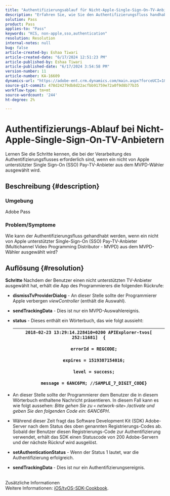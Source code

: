 ```yaml
---
title: "Authentifizierungsablauf für Nicht-Apple-Single-Sign-On-TV-Anbieter"
description: "Erfahren Sie, wie Sie den Authentifizierungsfluss handhaben, wenn ein Nicht-Apple-Single-Sign-On (SSO) aus der MVPD-Auswahl ausgewählt wird."
solution: Pass
product: Pass
applies-to: "Pass"
keywords: "KCS, non-apple,sso,authentication"
resolution: Resolution
internal-notes: null
bug: false
article-created-by: Eshaa Tiwari
article-created-date: "6/17/2024 12:51:23 PM"
article-published-by: Eshaa Tiwari
article-published-date: "6/17/2024 3:54:58 PM"
version-number: 11
article-number: KA-16609
dynamics-url: "https://adobe-ent.crm.dynamics.com/main.aspx?forceUCI=1&pagetype=entityrecord&etn=knowledgearticle&id=94649c49-a82c-ef11-840a-6045bd029b18"
source-git-commit: 478d24279db8d22acfbb91759e72a0f9d8b77b35
workflow-type: tm+mt
source-wordcount: '244'
ht-degree: 2%

---
```


# Authentifizierungs-Ablauf bei Nicht-Apple-Single-Sign-On-TV-Anbietern


Lernen Sie die Schritte kennen, die bei der Verarbeitung des Authentifizierungsflusses erforderlich sind, wenn ein nicht von Apple unterstützter Single Sign-On (SSO) Pay-TV-Anbieter aus dem MVPD-Wähler ausgewählt wird.

## Beschreibung {#description}


### <b>Umgebung</b>

Adobe Pass

### <b>Problem/Symptome</b>

Wie kann der Authentifizierungsfluss gehandhabt werden, wenn ein nicht von Apple unterstützter Single-Sign-On (SSO) Pay-TV-Anbieter (Multichannel Video Programming Distributor - MVPD) aus dem MVPD-Wähler ausgewählt wird?


## Auflösung {#resolution}

<b>Schritte</b>
Nachdem der Benutzer einen nicht unterstützten TV-Anbieter ausgewählt hat, erhält die App des Programmierers die folgenden Rückrufe:

- <b>dismissTvProviderDialog</b> - An dieser Stelle sollte der Programmierer Apple verbergen *viewController* (enthält die Auswahl).
- <b>sendTrackingData</b> - Dies ist nur ein MVPD-Auswahlereignis.
- <b>status</b> - Dieses enthält ein Wörterbuch, das wie folgt aussieht:

  | `2018-02-23 13:29:14.228410+0200 APIExplorer-tvos[ 252:11681]  {`<br><br>`    errorId = REGCODE;`<br><br>`    expires = 1519387154016;`<br><br>`    level = success;`<br><br>`    message = 6ANC6PH; //SAMPLE_7_DIGIT_CODE}` |
  | --- |


- An dieser Stelle sollte der Programmierer dem Benutzer die in diesem Wörterbuch enthaltene Nachricht präsentieren. In diesem Fall kann es wie folgt aussehen: *Bitte gehen Sie zu `<` network-site`>` /activate und geben Sie den folgenden Code ein: 6ANC6PH*.
- Während dieser Zeit fragt das Software Development Kit (SDK) Adobe-Server nach dem Status des oben genannten Registrierungs-Codes ab. Sobald der Benutzer diesen Registrierungs-Code zur Authentifizierung verwendet, erhält das SDK einen Statuscode von 200 Adobe-Servern und der nächste Rückruf wird ausgelöst.


- <b>setAuthenticationStatus</b> - Wenn der Status 1 lautet, war die Authentifizierung erfolgreich.


- <b>sendTrackingData </b>- Dies ist nur ein Authentifizierungsereignis.

<br>Zusätzliche Informationen<br>
Weitere Informationen: [iOS/tvOS-SDK-Cookbook](https://experienceleague.adobe.com/docs/primetime/authentication/programmer-integration-guide/accessenabler-sdk/ios-sdk/iostvos-sdk-cookbook.html?lang=en#create_dev).
